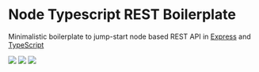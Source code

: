 # Node Typescript REST Boilerplate

Minimalistic boilerplate to jump-start node based REST API in [Express](https://expressjs.com/en/4x/api.html) and [TypeScript](https://www.typescriptlang.org/)

![](https://img.shields.io/badge/typescript-v3.2-blue.svg)
![](https://img.shields.io/badge/express-v4.16-blue.svg)
![](https://img.shields.io/badge/tslint-v5.12-blue.svg)

